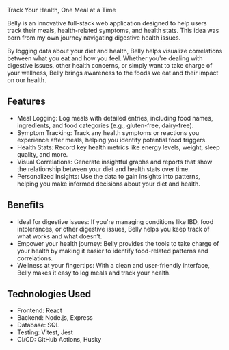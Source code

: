 Track Your Health, One Meal at a Time

Belly is an innovative full-stack web application designed to help users track their meals, health-related symptoms, and health stats. This idea was born from my own journey navigating digestive health issues.

By logging data about your diet and health, Belly helps visualize correlations between what you eat and how you feel. Whether you're dealing with digestive issues, other health concerns, or simply want to take charge of your wellness, Belly brings awareness to the foods we eat and their impact on our health.

## Features
- Meal Logging: Log meals with detailed entries, including food names, ingredients, and food categories (e.g., gluten-free, dairy-free).
- Symptom Tracking: Track any health symptoms or reactions you experience after meals, helping you identify potential food triggers.
- Health Stats: Record key health metrics like energy levels, weight, sleep quality, and more.
- Visual Correlations: Generate insightful graphs and reports that show the relationship between your diet and health stats over time.
- Personalized Insights: Use the data to gain insights into patterns, helping you make informed decisions about your diet and health.
## Benefits
- Ideal for digestive issues: If you're managing conditions like IBD, food intolerances, or other digestive issues, Belly helps you keep track of what works and what doesn’t.
- Empower your health journey: Belly provides the tools to take charge of your health by making it easier to identify food-related patterns and correlations.
- Wellness at your fingertips: With a clean and user-friendly interface, Belly makes it easy to log meals and track your health.
## Technologies Used
- Frontend: React
- Backend: Node.js, Express
- Database: SQL
- Testing: Vitest, Jest
- CI/CD: GitHub Actions, Husky
